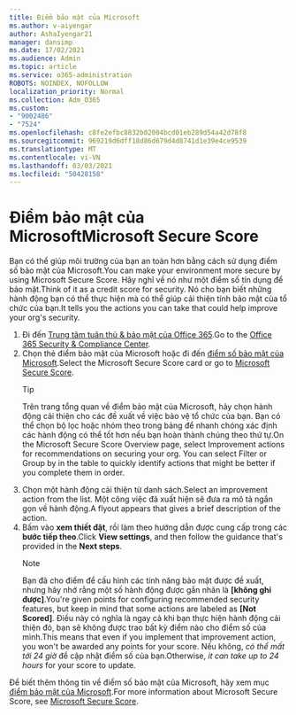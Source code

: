 ```yaml
---
title: Điểm bảo mật của Microsoft
ms.author: v-aiyengar
author: AshaIyengar21
manager: dansimp
ms.date: 17/02/2021
ms.audience: Admin
ms.topic: article
ms.service: o365-administration
ROBOTS: NOINDEX, NOFOLLOW
localization_priority: Normal
ms.collection: Adm_O365
ms.custom:
- "9002486"
- "7524"
ms.openlocfilehash: c8fe2efbc8832b02004bcd01eb289d54a42d78f8
ms.sourcegitcommit: 969219d6dff18d86d679d4d8741d1e39e4ce9539
ms.translationtype: MT
ms.contentlocale: vi-VN
ms.lasthandoff: 03/03/2021
ms.locfileid: "50428158"
---
```

# <a name="microsoft-secure-score"></a><span data-ttu-id="a9ccd-102">Điểm bảo mật của Microsoft</span><span class="sxs-lookup"><span data-stu-id="a9ccd-102">Microsoft Secure Score</span></span>

<span data-ttu-id="a9ccd-103">Bạn có thể giúp môi trường của bạn an toàn hơn bằng cách sử dụng điểm số bảo mật của Microsoft.</span><span class="sxs-lookup"><span data-stu-id="a9ccd-103">You can make your environment more secure by using Microsoft Secure Score.</span></span> <span data-ttu-id="a9ccd-104">Hãy nghĩ về nó như một điểm số tín dụng để bảo mật.</span><span class="sxs-lookup"><span data-stu-id="a9ccd-104">Think of it as a credit score for security.</span></span> <span data-ttu-id="a9ccd-105">Nó cho bạn biết những hành động bạn có thể thực hiện mà có thể giúp cải thiện tính bảo mật của tổ chức của bạn.</span><span class="sxs-lookup"><span data-stu-id="a9ccd-105">It tells you the actions you can take that could help improve your org's security.</span></span>

1. <span data-ttu-id="a9ccd-106">Đi đến [Trung tâm tuân thủ & bảo mật của Office 365](https://go.microsoft.com/fwlink/p/?linkid=2077143).</span><span class="sxs-lookup"><span data-stu-id="a9ccd-106">Go to the [Office 365 Security & Compliance Center](https://go.microsoft.com/fwlink/p/?linkid=2077143).</span></span>
1. <span data-ttu-id="a9ccd-107">Chọn thẻ điểm bảo mật của Microsoft hoặc đi đến [điểm số bảo mật của Microsoft](https://go.microsoft.com/fwlink/?linkid=2099589).</span><span class="sxs-lookup"><span data-stu-id="a9ccd-107">Select the Microsoft Secure Score card or go to [Microsoft Secure Score](https://go.microsoft.com/fwlink/?linkid=2099589).</span></span>
    > [!TIP]
    >  <span data-ttu-id="a9ccd-108">Trên trang tổng quan về điểm bảo mật của Microsoft, hãy chọn hành động cải thiện cho các đề xuất về việc bảo vệ tổ chức của bạn. Bạn có thể chọn bộ lọc hoặc nhóm theo trong bảng để nhanh chóng xác định các hành động có thể tốt hơn nếu bạn hoàn thành chúng theo thứ tự.</span><span class="sxs-lookup"><span data-stu-id="a9ccd-108">On the Microsoft Secure Score Overview page, select Improvement actions for recommendations on securing your org. You can select Filter or Group by in the table to quickly identify actions that might be better if you complete them in order.</span></span>
1. <span data-ttu-id="a9ccd-109">Chọn một hành động cải thiện từ danh sách.</span><span class="sxs-lookup"><span data-stu-id="a9ccd-109">Select an improvement action from the list.</span></span> <span data-ttu-id="a9ccd-110">Một công việc đã xuất hiện sẽ đưa ra mô tả ngắn gọn về hành động.</span><span class="sxs-lookup"><span data-stu-id="a9ccd-110">A flyout appears that gives a brief description of the action.</span></span>
1. <span data-ttu-id="a9ccd-111">Bấm vào **xem thiết đặt**, rồi làm theo hướng dẫn được cung cấp trong các **bước tiếp theo**.</span><span class="sxs-lookup"><span data-stu-id="a9ccd-111">Click **View settings**, and then follow the guidance that's provided in the **Next steps**.</span></span>
    > [!NOTE]
    > <span data-ttu-id="a9ccd-112">Bạn đã cho điểm để cấu hình các tính năng bảo mật được đề xuất, nhưng hãy nhớ rằng một số hành động được gắn nhãn là **[không ghi được]**.</span><span class="sxs-lookup"><span data-stu-id="a9ccd-112">You're given points for configuring recommended security features, but keep in mind that some actions are labeled as **[Not Scored]**.</span></span> <span data-ttu-id="a9ccd-113">Điều này có nghĩa là ngay cả khi bạn thực hiện hành động cải thiện đó, bạn sẽ không được trao bất kỳ điểm nào cho điểm số của mình.</span><span class="sxs-lookup"><span data-stu-id="a9ccd-113">This means that even if you implement that improvement action, you won't be awarded any points for your score.</span></span> <span data-ttu-id="a9ccd-114">Nếu không, *có thể mất tới 24 giờ* để cập nhật điểm số của bạn.</span><span class="sxs-lookup"><span data-stu-id="a9ccd-114">Otherwise, *it can take up to 24 hours* for your score to update.</span></span>

<span data-ttu-id="a9ccd-115">Để biết thêm thông tin về điểm số bảo mật của Microsoft, hãy xem mục [điểm bảo mật của Microsoft](https://go.microsoft.com/fwlink/?linkid=2103077).</span><span class="sxs-lookup"><span data-stu-id="a9ccd-115">For more information about Microsoft Secure Score, see [Microsoft Secure Score](https://go.microsoft.com/fwlink/?linkid=2103077).</span></span>